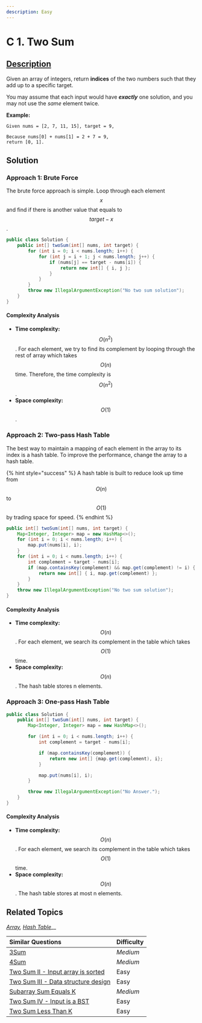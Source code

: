 ```yaml
---
description: Easy
---
```


# C 1. Two Sum

## [Description](https://leetcode.com/problems/two-sum/)

Given an array of integers, return **indices** of the two numbers such that they add up to a specific target.

You may assume that each input would have _**exactly**_ one solution, and you may not use the _same_ element twice.

**Example:**

```text
Given nums = [2, 7, 11, 15], target = 9,

Because nums[0] + nums[1] = 2 + 7 = 9,
return [0, 1].
```

## Solution

### Approach 1: Brute Force

The brute force approach is simple. Loop through each element $$x$$ and find if there is another value that equals to $$target - x$$.

```java
public class Solution {
    public int[] twoSum(int[] nums, int target) {
        for (int i = 0; i < nums.length; i++) {
            for (int j = i + 1; j < nums.length; j++) {
                if (nums[j] == target - nums[i]) {
                    return new int[] { i, j };
                }
            }
        }
        throw new IllegalArgumentException("No two sum solution");
    }
}
```

#### Complexity Analysis

* **Time complexity:** $$O(n^2)$$. For each element, we try to find its complement by looping through the rest of array which takes $$O(n)$$time. Therefore, the time complexity is $$O(n^2)$$.
* **Space complexity:** $$O(1)$$.

### Approach 2: Two-pass Hash Table

The best way to maintain a mapping of each element in the array to its index is a hash table. To improve the performance, change the array to a hash table.

{% hint style="success" %}
A hash table is built to reduce look up time from $$O(n)$$ to $$O(1)$$ by trading space for speed.
{% endhint %}

```java
public int[] twoSum(int[] nums, int target) {
    Map<Integer, Integer> map = new HashMap<>();
    for (int i = 0; i < nums.length; i++) {
        map.put(nums[i], i);
    }
    for (int i = 0; i < nums.length; i++) {
        int complement = target - nums[i];
        if (map.containsKey(complement) && map.get(complement) != i) {
            return new int[] { i, map.get(complement) };
        }
    }
    throw new IllegalArgumentException("No two sum solution");
}
```

#### Complexity Analysis

* **Time complexity:** $$O(n)$$. For each element, we search its complement in the table which takes $$O(1)$$time.
* **Space complexity:** $$O(n)$$. The hash table stores n elements.

### Approach 3: One-pass Hash Table

```java
public class Solution {
    public int[] twoSum(int[] nums, int target) {
        Map<Integer, Integer> map = new HashMap<>();

        for (int i = 0; i < nums.length; i++) {
            int complement = target - nums[i];

            if (map.containsKey(complement)) {
                return new int[] {map.get(complement), i};
            }

            map.put(nums[i], i);
        }

        throw new IllegalArgumentException("No Answer.");
    }
}
```

#### Complexity Analysis

* **Time complexity:** $$O(n)$$. For each element, we search its complement in the table which takes $$O(1)$$time.
* **Space complexity:** $$O(n)$$. The hash table stores at most n elements.

## Related Topics

[_Array_](https://leetcode.com/tag/Array/)_,_ [_Hash Table_](https://leetcode.com/tag/hash-table/)\_\_

| Similar Questions | Difficulty |
| :--- | :--- |
| [3Sum](3sum.md) | _Medium_ |
| [4Sum](4sum.md) | _Medium_ |
| [Two Sum II - Input array is sorted](../101-200/two-sum-ii-input-array-is-sorted.md) | Easy |
| [Two Sum III - Data structure design](../101-200/two-sum-iii-data-structure-design.md) | Easy |
| [Subarray Sum Equals K](../501-600/subarray-sum-equals-k.md) | _Medium_ |
| [Two Sum IV - Input is a BST](../601-700/two-sum-iv-input-is-a-bst.md) | Easy |
| [Two Sum Less Than K](../1001-1100/two-sum-less-than-k.md) | Easy |

